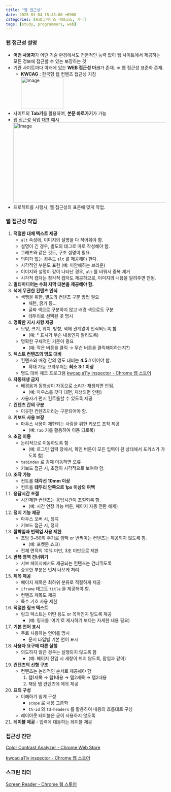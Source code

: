 ```yaml
---
title: "웹 접근성"
date: 2025-03-04 15:43:00 +0900
categories: [프로그래머스 데브코스, 기타]
tags: [study, programmers, web]
---
```


### 웹 접근성 설명

- **어떤 사용자**가 어떤 기술 환경에서도 전문적인 능력 없이
  웹 사이트에서 제공하는 모든 정보에 접근할 수 있는 보장하는 것
- 기관 사이트마다 아래에 있는 **WEB 접근성 마크**가 존재. ⇒ 웹 접근성 표준화 존재.
  - **KWCAG** : 한국형 웹 컨텐츠 접근성 지침  
    <img width="133" height="101" alt="Image" src="https://github.com/user-attachments/assets/c8adfcd7-d8b4-4554-92d3-da8e3290be6e" />
- 사이트의 **Tab키**를 활용하여, **본문 바로가기**가 가능
- 웹 접근성 작업 대표 예시  
  <img width="1450" height="253" alt="Image" src="https://github.com/user-attachments/assets/c9f67eb2-f04d-4009-83ad-46ec1a6d11a0" />
- 프로젝트를 시행시, 웹 접근성의 표준에 맞게 작업.

### 웹 접근성 작업

1. **적절한 대체 텍스트 제공**
   - `alt` 속성에, 이미지의 설명을 다 적어줘야 함.
   - 설명이 긴 경우, 별도의 태그로 따로 작성해야 함.
   - 그래프와 같은 것도, 구조 설명이 필요.
   - 의미가 없는 경우도 `alt` 를 제공해야 한다.
   - 시각적인 부분도 표현 (예: 미안해하는 브라운)
   - 이미지와 설명이 같이 나타난 경우, `alt` 를 비워서 중복 제거
   - 시각적 캡차는 청각적 캡차도 제공하므로, 이미지의 내용을 알려주면 안됨.
2. **멀티미디어는 수화 자막 대본을 제공해야 함.**
3. **색에 무관한 컨텐츠 인식**
   - 색맹을 위한, 별도의 컨텐츠 구분 방법 필요
     - 패턴, 굵기 등…
     - 글짜 색으로 구분하지 않고 배경 색으로도 구분
     - 테두리로 선택된 곳 명시
4. **명확한 지시 사항 제공**
   - 모양, 크기, 위치, 방향, 색에 관계없이 인식되도록 함.
     - (예: \* 표시가 무슨 내용인지 알리도록)
   - 명확한 구체적인 기준이 중요
     - (예: 작은 버튼을 클릭 → 무슨 버튼을 클릭해야하는지?)
5. **텍스트 컨텐츠의 명도 대비**
   - 컨텐츠와 배경 간의 명도 대비는 **4.5:1** 이어야 함.
     - 확대 가능 브라우저는 **최소 3:1 이상**
   - 명도 대비 체크 프로그램
     [kwcag a11y inspector - Chrome 웹 스토어](https://chromewebstore.google.com/detail/kwcag-a11y-inspector/ngcmkfaolkgkjbddhjnhgoekgaamjibo?hl=ko)
6. **자동재생 금지**
   - 배경음과 동영상이 자동으로 소리가 재생되면 안됨.
     - (예: 마우스를 갖다 대면, 재생되면 안됨)
   - 사용자가 먼저 컨트롤할 수 있도록 제공
7. **컨텐츠 간의 구분**
   - 이웃한 컨텐츠끼리는 구분되어야 함.
8. **키보드 사용 보장**
   - 마우스 사용이 제한되는 사람을 위한 키보드 조작 제공
     - (예: `Tab` 키를 활용하여 이동 되로록)
9. **초점 이동**
   - 논리적으로 이동하도록 함
     - (예: 로그인 입력 창에서, 확인 버튼이 모든 입력이 된 상태에서 포커스가 가도록 함)
   - `tabindex` 로 강제 이동하면 오류
   - 키보드 접근 시, 초점이 시각적으로 보여야 함.
10. **조작 가능**
    - 컨트롤 **대각선 10mm 이상**
    - 컨트롤 **테두리 안쪽으로 1px 이상의 여백**
11. **응답시간 조절**
    - 시간제한 컨텐츠는 응답시간이 조절되록 함.
      - (예: 시간 연장 가능 버튼, 페이지 자동 전환 해제)
12. **정지 기능 제공**
    - 마우스 오버 시, 정지
    - 키보드 접근 시, 정지
13. **깜빡임과 번쩍임 사용 제한**
    - 초당 3~50회 주기로 깜빡 or 번쩍이는 컨텐츠는 제공되지 않도록 함.
      - (예: 포켓몬 쇼크)
    - 전체 면적의 10% 미만, 3초 미만으로 제한
14. **반복 영역 건너뛰기**
    - 서브 페이지에서도 제공되는 컨텐츠는 건너뛰도록
    - 중요한 부분은 먼저 나오게 처리
15. **제목 제공**
    - 페이지 제목은 최하위 분류로 적절하게 제공
    - `iframe` 태그도 `title` 을 제공해야 함.
    - 컨텐츠 제목도 제공
    - 특수 기호 사용 제한
16. **적절한 링크 텍스트**
    - 링크 텍스트는 어떤 용도 or 목적인지 알도록 제공
      - (예: 링크를 ‘여기’로 제시하기 보다는 자세한 내용 필요)
17. **기본 언어 표시**
    - 주로 사용하는 언어를 명시
      - 문서 타입별 기본 언어 표시
18. **사용자 요구에 따른 실행**
    - 의도하지 않은 경우는 실행되지 않도록 함
      - (예: 페이지 진입 시 새창이 뜨지 않도록, 팝업과 같이)
19. **컨텐츠의 선형 구조**
    - 컨텐츠는 논리적인 순서로 제공해야 함
      1. 탭1제목 → 탭1내용 → 탭2제목 → 탭2내용
      2. 해당 탭 컨텐츠에 제목 제공
20. **표의 구성**
    - 이해하기 쉽게 구성
      - `scope` 로 내용 그룹화
      - `th-id` 와 `td-headers` 를 활용하여 내용의 흐름대로 구성
    - 레이아웃 테이블은 굳이 사용하지 않도록
21. **레이블 제공** - 입력에 대응하는 레이블 제공

### 접근성 진단

[Color Contrast Analyzer - Chrome Web Store](https://chromewebstore.google.com/detail/color-contrast-analyzer/dagdlcijhfbmgkjokkjicnnfimlebcll)

[kwcag a11y inspector - Chrome 웹 스토어](https://chromewebstore.google.com/detail/kwcag-a11y-inspector/ngcmkfaolkgkjbddhjnhgoekgaamjibo?hl=ko)

### 스크린 리더

[Screen Reader - Chrome 웹 스토어](https://chromewebstore.google.com/detail/screen-reader/kgejglhpjiefppelpmljglcjbhoiplfn?hl=ko)
